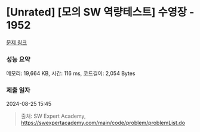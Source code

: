 # [Unrated] [모의 SW 역량테스트] 수영장 - 1952 

[문제 링크](https://swexpertacademy.com/main/code/problem/problemDetail.do?contestProbId=AV5PpFQaAQMDFAUq) 

### 성능 요약

메모리: 19,664 KB, 시간: 116 ms, 코드길이: 2,054 Bytes

### 제출 일자

2024-08-25 15:45



> 출처: SW Expert Academy, https://swexpertacademy.com/main/code/problem/problemList.do